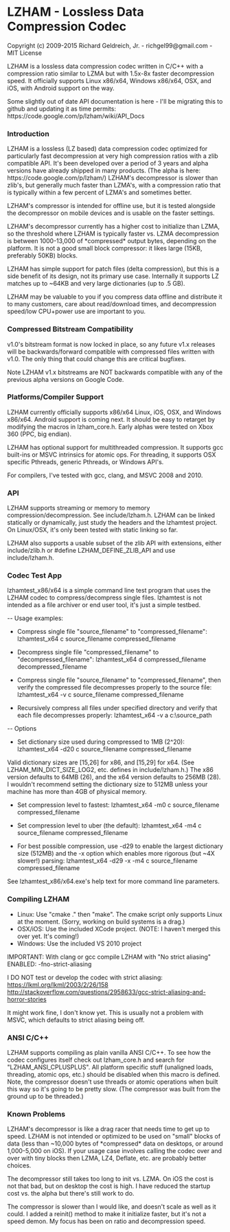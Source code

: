 LZHAM - Lossless Data Compression Codec
=============

<p>Copyright (c) 2009-2015 Richard Geldreich, Jr. - richgel99@gmail.com - MIT License</p>

<p>LZHAM is a lossless data compression codec written in C/C++ with a compression ratio similar to LZMA but with 1.5x-8x faster decompression speed. It officially supports Linux x86/x64, Windows x86/x64, 
OSX, and iOS, with Android support on the way.</p>

<p>Some slightly out of date API documentation is here - I'll be migrating this to github and updating it as time permits: https://code.google.com/p/lzham/wiki/API_Docs</p>

<h3>Introduction</h3>

<p>LZHAM is a lossless (LZ based) data compression codec optimized for particularly fast decompression at very high compression ratios with a zlib compatible API. 
It's been developed over a period of 3 years and alpha versions have already shipped in many products. (The alpha is here: https://code.google.com/p/lzham/)
LZHAM's decompressor is slower than zlib's, but generally much faster than LZMA's, with a compression ratio that is typically within a few percent of LZMA's and sometimes better.</p>

<p>LZHAM's compressor is intended for offline use, but it is tested alongside the decompressor on mobile devices and is usable on the faster settings.</p>

<p>LZHAM's decompressor currently has a higher cost to initialize than LZMA, so the threshold where LZHAM is typically faster vs. LZMA decompression is between 1000-13,000 of 
*compressed* output bytes, depending on the platform. It is not a good small block compressor: it likes large (15KB, preferably 50KB) blocks.</p>

<p>LZHAM has simple support for patch files (delta compression), but this is a side benefit of its design, not its primary use case. Internally it supports LZ matches up 
to ~64KB and very large dictionaries (up to .5 GB).</p>

<p>LZHAM may be valuable to you if you compress data offline and distribute it to many customers, care about read/download times, and decompression speed/low CPU+power use 
are important to you.</p>

<h3>Compressed Bitstream Compatibility</h3>

<p>v1.0's bitstream format is now locked in place, so any future v1.x releases will be backwards/forward compatible with compressed files 
written with v1.0. The only thing that could change this are critical bugfixes.</p>

<p>Note LZHAM v1.x bitstreams are NOT backwards compatible with any of the previous alpha versions on Google Code.</p>

<h3>Platforms/Compiler Support</h3>

LZHAM currently officially supports x86/x64 Linux, iOS, OSX, and Windows x86/x64. Android support is coming next.
It should be easy to retarget by modifying the macros in lzham_core.h. Early alphas were tested on Xbox 360 (PPC, big endian).</p>

<p>LZHAM has optional support for multithreaded compression. It supports gcc built-ins or MSVC intrinsics for atomic ops. For threading, it supports OSX 
specific Pthreads, generic Pthreads, or Windows API's.</p>

<p>For compilers, I've tested with gcc, clang, and MSVC 2008 and 2010.</p>

<h3>API</h3>

LZHAM supports streaming or memory to memory compression/decompression. See include/lzham.h. LZHAM can be linked statically or dynamically, just study the 
headers and the lzhamtest project. 
On Linux/OSX, it's only been tested with static linking so far.

LZHAM also supports a usable subset of the zlib API with extensions, either include/zlib.h or #define LZHAM_DEFINE_ZLIB_API and use include/lzham.h.

<h3>Codec Test App</h3>

lzhamtest_x86/x64 is a simple command line test program that uses the LZHAM codec to compress/decompress single files. 
lzhamtest is not intended as a file archiver or end user tool, it's just a simple testbed.

-- Usage examples:

- Compress single file "source_filename" to "compressed_filename":
	lzhamtest_x64 c source_filename compressed_filename
	
- Decompress single file "compressed_filename" to "decompressed_filename":
    lzhamtest_x64 d compressed_filename decompressed_filename

- Compress single file "source_filename" to "compressed_filename", then verify the compressed file decompresses properly to the source file:
	lzhamtest_x64 -v c source_filename compressed_filename

- Recursively compress all files under specified directory and verify that each file decompresses properly:
	lzhamtest_x64 -v a c:\source_path
	
-- Options	
	
- Set dictionary size used during compressed to 1MB (2^20):
	lzhamtest_x64 -d20 c source_filename compressed_filename
	
Valid dictionary sizes are [15,26] for x86, and [15,29] for x64. (See LZHAM_MIN_DICT_SIZE_LOG2, etc. defines in include/lzham.h.)
The x86 version defaults to 64MB (26), and the x64 version defaults to 256MB (28). I wouldn't recommend setting the dictionary size to 
512MB unless your machine has more than 4GB of physical memory.

- Set compression level to fastest:
	lzhamtest_x64 -m0 c source_filename compressed_filename
	
- Set compression level to uber (the default):
	lzhamtest_x64 -m4 c source_filename compressed_filename
	
- For best possible compression, use -d29 to enable the largest dictionary size (512MB) and the -x option which enables more rigorous (but ~4X slower!) parsing:
	lzhamtest_x64 -d29 -x -m4 c source_filename compressed_filename

See lzhamtest_x86/x64.exe's help text for more command line parameters.

<h3>Compiling LZHAM</h3>

- Linux: Use "cmake ." then "make". The cmake script only supports Linux at the moment. (Sorry, working on build systems is a drag.)
- OSX/iOS: Use the included XCode project. (NOTE: I haven't merged this over yet. It's coming!)
- Windows: Use the included VS 2010 project

IMPORTANT: With clang or gcc compile LZHAM with "No strict aliasing" ENABLED: -fno-strict-aliasing

I DO NOT test or develop the codec with strict aliasing:
https://lkml.org/lkml/2003/2/26/158
http://stackoverflow.com/questions/2958633/gcc-strict-aliasing-and-horror-stories

It might work fine, I don't know yet. This is usually not a problem with MSVC, which defaults to strict aliasing being off.

<h3>ANSI C/C++</h3>

LZHAM supports compiling as plain vanilla ANSI C/C++. To see how the codec configures itself check out lzham_core.h and search for "LZHAM_ANSI_CPLUSPLUS". 
All platform specific stuff (unaligned loads, threading, atomic ops, etc.) should be disabled when this macro is defined. Note, the compressor doesn't use threads 
or atomic operations when built this way so it's going to be pretty slow. (The compressor was built from the ground up to be threaded.)

<h3>Known Problems</h3>

<p>LZHAM's decompressor is like a drag racer that needs time to get up to speed. LZHAM is not intended or optimized to be used on "small" blocks of data (less 
than ~10,000 bytes of *compressed* data on desktops, or around 1,000-5,000 on iOS). If your usage case involves calling the codec over and over with tiny blocks 
then LZMA, LZ4, Deflate, etc. are probably better choices.</p>

<p>The decompressor still takes too long to init vs. LZMA. On iOS the cost is not that bad, but on desktop the cost is high. I have reduced the startup cost vs. the 
alpha but there's still work to do.</p>

<p>The compressor is slower than I would like, and doesn't scale as well as it could. I added a reinit() method to make it initialize faster, but it's not a speed demon. 
My focus has been on ratio and decompression speed.</p>
